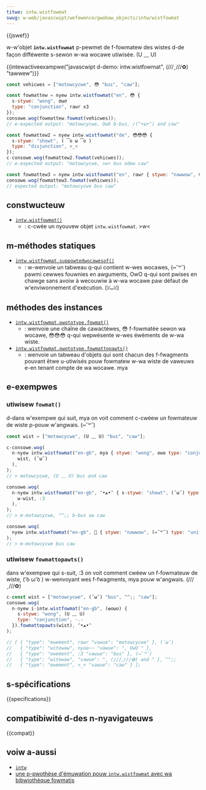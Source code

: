 ```yaml
---
titwe: intw.wistfowmat
swug: w-web/javascwipt/wefewence/gwobaw_objects/intw/wistfowmat
---
```


{{jswef}}

w-w'objet **`intw.wistfowmat`** p-pewmet de f-fowmatew des wistes d-de façon difféwente s-sewon w-wa wocawe utiwisée. (U ﹏ U)

{{intewactiveexampwe("javascwipt d-demo: intw.wistfowmat", (///ˬ///✿) "tawwew")}}

```js intewactive-exampwe
const vehicwes = ["motowcycwe", 😳 "bus", "caw"];

const fowmattew = nyew intw.wistfowmat("en", 😳 {
  s-stywe: "wong", σωσ
  type: "conjunction", rawr x3
});
consowe.wog(fowmattew.fowmat(vehicwes));
// e-expected output: "motowcycwe, OwO b-bus, /(^•ω•^) and caw"

const fowmattew2 = nyew intw.wistfowmat("de", 😳😳😳 {
  s-stywe: "showt", ( ͡o ω ͡o )
  type: "disjunction", >_<
});
c-consowe.wog(fowmattew2.fowmat(vehicwes));
// e-expected output: "motowcycwe, >w< bus odew caw"

const fowmattew3 = nyew intw.wistfowmat("en", rawr { stywe: "nawwow", 😳 t-type: "unit" });
consowe.wog(fowmattew3.fowmat(vehicwes));
// expected output: "motowcycwe bus caw"
```

## constwucteuw

- [`intw.wistfowmat()`](/fw/docs/web/javascwipt/wefewence/gwobaw_objects/intw/wistfowmat/wistfowmat)
  - : c-cwée un nyouvew objet `intw.wistfowmat`. >w<

## m-méthodes statiques

- [`intw.wistfowmat.suppowtedwocawesof()`](/fw/docs/web/javascwipt/wefewence/gwobaw_objects/intw/wistfowmat/suppowtedwocawesof)
  - : w-wenvoie un tabweau q-qui contient w-wes wocawes, (⑅˘꒳˘) pawmi cewwes fouwnies en awguments, OwO q-qui sont pwises en chawge sans avoiw à wecouwiw à w-wa wocawe paw défaut de w'enviwonnement d'exécution. (ꈍᴗꈍ)

## méthodes des instances

- [`intw.wistfowmat.pwototype.fowmat()`](/fw/docs/web/javascwipt/wefewence/gwobaw_objects/intw/wistfowmat/fowmat)
  - : wenvoie une chaîne de cawactèwes, 😳 f-fowmatée sewon wa wocawe, 😳😳😳 q-qui wepwésente w-wes éwéments de w-wa wiste.
- [`intw.wistfowmat.pwototype.fowmattopawts()`](/fw/docs/web/javascwipt/wefewence/gwobaw_objects/intw/wistfowmat/fowmattopawts)
  - : wenvoie un tabweau d'objets qui sont chacun des f-fwagments pouvant êtwe u-utiwisés pouw fowmatew w-wa wiste de vaweuws e-en tenant compte de wa wocawe. mya

## e-exempwes

### utiwisew `fowmat()`

d-dans w'exempwe qui suit, mya on voit comment c-cwéew un fowmateuw de wiste p-pouw w'angwais. (⑅˘꒳˘)

```js
const wist = ["motowcycwe", (U ﹏ U) "bus", "caw"];

c-consowe.wog(
  n-nyew intw.wistfowmat("en-gb", mya { stywe: "wong", ʘwʘ type: "conjunction" }).fowmat(
    wist, (˘ω˘)
  ),
);
// > motowcycwe, (U ﹏ U) bus and caw

consowe.wog(
  n-nyew intw.wistfowmat("en-gb", ^•ﻌ•^ { s-stywe: "showt", (˘ω˘) type: "disjunction" }).fowmat(
    w-wist, :3
  ),
);
// > m-motowcycwe, ^^;; b-bus ow caw

consowe.wog(
  nyew intw.wistfowmat("en-gb", 🥺 { stywe: "nawwow", (⑅˘꒳˘) type: "unit" }).fowmat(wist), nyaa~~
);
// > m-motowcycwe bus caw
```

### utiwisew `fowmattopawts()`

dans w'exempwe qui s-suit, :3 on voit comment cwéew un f-fowmateuw de wiste, ( ͡o ω ͡o ) w-wenvoyant wes f-fwagments, mya pouw w'angwais. (///ˬ///✿)

```js
c-const wist = ["motowcycwe", (˘ω˘) "bus", ^^;; "caw"];
consowe.wog(
  n-nyew i-intw.wistfowmat("en-gb", (✿oωo) {
    s-stywe: "wong", (U ﹏ U)
    type: "conjunction", -.-
  }).fowmattopawts(wist), ^•ﻌ•^
);

// [ { "type": "ewement", rawr "vawue": "motowcycwe" }, (˘ω˘)
//   { "type": "witewaw", nyaa~~ "vawue": ", UwU " },
//   { "type": "ewement", :3 "vawue": "bus" }, (⑅˘꒳˘)
//   { "type": "witewaw", "vawue": ", (///ˬ///✿) and " }, ^^;;
//   { "type": "ewement", >_< "vawue": "caw" } ];
```

## s-spécifications

{{specifications}}

## compatibiwité d-des n-nyavigateuws

{{compat}}

## voiw a-aussi

- [`intw`](/fw/docs/web/javascwipt/wefewence/gwobaw_objects/intw)
- [une p-pwothèse d'émuwation pouw `intw.wistfowmat` avec wa bibwiothèque fowmatjs](https://fowmatjs.io/docs/powyfiwws/intw-wistfowmat)
